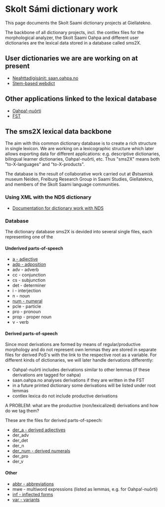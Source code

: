 # Skolt Sámi dictionary work

This page documents the Skolt Saami dictionary projects at Giellatekno.

The backbone of all dictionary projects, incl. the contlex files for the morphological analyzer, the Skolt Saami Oahpa and different user dictionaries are the lexical data stored in a database called sms2X.

## User dictionaries we are are working on at present

- [Neahttadigisánit: saan.oahpa.no](http://saan.oahpa.no)
- [Stem-based webdict](http://gtweb.uit.no/webdict/index_sms-eng.html)

## Other applications linked to the lexical database

- [Oahpa!-nuõrti](http://oahpa.no/sms/)
- [FST](/lang-sms/index.html)

## The sms2X lexical data backbone

The aim with this common dictionary database is to create a rich structure in single lexicon. We are working on a lexicographic structure which later allows exporting data for different applications: e.g. descriptive dictionaries,  
 bilingual learner dictionaries, Oahpa!-nuõrti, etc. Thus "sms2X" means both "to-X-languages" and "to-X-products".

The database is the result of collaborative work carried out at Østsamisk museum Neiden, Freiburg Research Group in Saami Studies, Giellatekno, and members of the Skolt Saami language communities.

### Using XML with the NDS dictionary

- [Documentation for dictionary work with NDS](../sms/SkoltSaamiDictionaryFeatures.html)

### Database

The dictionary database sms2X is devided into several single files, each representing one of the

#### Underived parts-of-speech

- [a - adjective](Adjectives.md)
- [adp - adposition](Adpositions.md)
- adv - adverb
- cc - conjunction
- cs - subjunction
- det - determiner
- i - interjection
- n - noun
- [num - numeral](Numerals.md)
- pcle - particle
- pro - pronoun
- prop - proper noun
- v - verb

#### Derived parts-of-speech

Since most derivations are formed by means of regular/productive morphology and do not represent own lemmas they are stored in separate files for derived PoS's with the link to the respective root as a variable. For different kinds of dictionaries, we will later handle derivations differently:

- Oahpa!-nuõrti includes derivations similar to other lemmas (if these derivations are tagged for oahpa)
- saan.oahpa.no analyses derivations if they are written in the FST
- in a future printed dictionary some derivations will be listed under root lemmas
- contlex lexica do not include productive derivations

A PROBLEM: what are the productive (non/lexicalized) derivations and how do we tag them?

These are the files for derived parts-of-speech:

- [der_a - derived adjectives](Adjectives.md)
- der_adv
- der_det
- der_n
- [der_num - derived numerals](Numerals.md)
- der_pro
- der_v

#### Other

- [abbr - abbreviations](Abbreviations.md)
- mwe - multiword expressions (listed as lemmas, e.g. for Oahpa!-nuõrti)
- [inf - inflected forms](Inflections.md)
- [var - variants](Variants.md)
